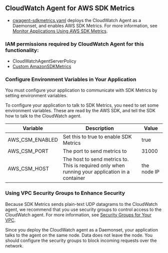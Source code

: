 ## CloudWatch Agent for AWS SDK Metrics

* [cwagent-sdkmetrics.yaml](cwagent-sdkmetrics.yaml) deploys the CloudWatch Agent as a Daemonset, and enables AWS SDK Metrics. For more information, see [Monitor Applications Using AWS SDK Metrics](https://docs.aws.amazon.com/AmazonCloudWatch/latest/monitoring/CloudWatch-Agent-SDK-Metrics.html).

### IAM permissions required by CloudWatch Agent for this functionality:
* CloudWatchAgentServerPolicy
* [Custom AmazonSDKMetrics](https://docs.aws.amazon.com/AmazonCloudWatch/latest/monitoring/Set-IAM-Permissions-For-SDK-Metrics.html)

### Configure Environment Variables in Your Application
You must configure your application to communicate with SDK Metrics by setting environment variables.

To configure your application to talk to SDK Metrics, you need to set some environment variables. These are read by the AWS SDK, and tell the SDK how to talk to the CloudWatch agent. 

|Variable        |Description                                                                                     |Value       |
|----------------|------------------------------------------------------------------------------------------------|------------|
|AWS_CSM_ENABLED |Set this to true to enable SDK Metrics                                                          |true        |
|AWS_CSM_PORT    |The port to send metrics to                                                                     |31000       |
|AWS_CSM_HOST    |The host to send metrics to. This is required only when running your application in a container |the node IP |

### Using VPC Security Groups to Enhance Security
Because SDK Metrics sends plain-text UDP datagrams to the CloudWatch agent, we recommend that you use security groups to control access to the CloudWatch agent. For more information, see [Security Groups for Your VPC](https://alpha-docs-aws.amazon.com/vpc/latest/userguide/VPC_SecurityGroups.html).

Since you deploy the CloudWatch agent as a Daemonset, your application talks to the agent on the same node. Data does not leave the node. You should configure the security groups to block incoming requests over the network. 